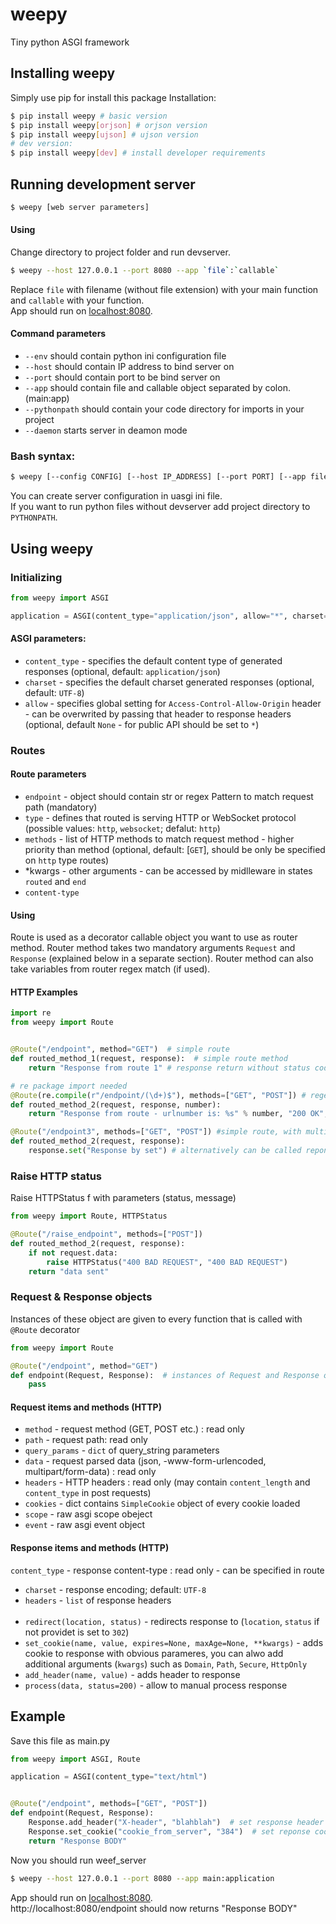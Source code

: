 # weepy

Tiny python ASGI framework

## Installing weepy

Simply use pip for install this package
Installation:
```sh
$ pip install weepy # basic version
$ pip install weepy[orjson] # orjson version
$ pip install weepy[ujson] # ujson version
# dev version:
$ pip install weepy[dev] # install developer requirements
```

## Running development server
```sh
$ weepy [web server parameters]
```

#### Using
Change directory to project folder and run devserver.

```sh
$ weepy --host 127.0.0.1 --port 8080 --app `file`:`callable`
```
Replace `file` with filename (without file extension) with your main function and `callable` with your function. <br>
App should run on [localhost:8080](http://localhost:8080/).

#### Command parameters
- `--env` should contain python ini configuration file
- `--host` should contain IP address to bind server on
- `--port` should contain port to be bind server on
- `--app` should contain file and callable object separated by colon. (main:app)
- `--pythonpath` should contain your code directory for imports in your project
- `--daemon` starts server in deamon mode

### Bash syntax:
```sh
$ weepy [--config CONFIG] [--host IP_ADDRESS] [--port PORT] [--app file:callable] [--pythonpath path] [--daemon]
```

You can create server configuration in uasgi ini file. <br>
If you want to run python files without devserver add project directory to `PYTHONPATH`.

## Using weepy

### Initializing

```py
from weepy import ASGI

application = ASGI(content_type="application/json", allow="*", charset="UTF-8")

```
#### ASGI parameters:
- `content_type` - specifies the default content type of generated responses (optional, default: `application/json`)
- `charset` - specifies the default charset generated responses (optional, default: `UTF-8`)
- `allow` - specifies global setting for `Access-Control-Allow-Origin` header - can be overwrited by passing that header to response headers (optional, default `None` - for public API should be set to `*`)


### Routes

#### Route parameters
- `endpoint` - object should contain str or regex Pattern to match request path (mandatory)
- `type` - defines that routed is serving HTTP or WebSocket protocol (possible values: `http`, `websocket`; defalut: `http`)
- `methods` - list of HTTP methods to match request method - higher priority than method (optional, default: [`GET`], should be only be specified on `http` type routes)
- \*kwargs - other arguments - can be accessed by midlleware in states `routed` and `end` 
- `content-type`

#### Using
Route is used as a decorator callable object you want to use as router method.
Router method takes two mandatory arguments `Request` and `Response` (explained below in a separate section).
Router method can also take variables from router regex match (if used).

#### HTTP Examples

```py
import re
from weepy import Route


@Route("/endpoint", method="GET")  # simple route
def routed_method_1(request, response):  # simple route method
	return "Response from route 1" # response return without status code & mime type

# re package import needed
@Route(re.compile(r"/endpoint/(\d+)$"), methods=["GET", "POST"]) # regex route, with multiple methods
def routed_method_2(request, response, number):
	return "Response from route - urlnumber is: %s" % number, "200 OK", "text/html" # full response return

@Route("/endpoint3", methods=["GET", "POST"]) #simple route, with multiple methods
def routed_method_2(request, response):
	response.set("Response by set") # alternatively can be called reponse method set to set response

```

### Raise HTTP status

Raise HTTPStatus f with parameters (status, message)

```py
from weepy import Route, HTTPStatus

@Route("/raise_endpoint", methods=["POST"])
def routed_method_2(request, response):
	if not request.data:
		raise HTTPStatus("400 BAD REQUEST", "400 BAD REQUEST")
	return "data sent"
```

### Request & Response objects

Instances of these object are given to every function that is called with `@Route` decorator

```py
from weepy import Route

@Route("/endpoint", method="GET")
def endpoint(Request, Response):  # instances of Request and Response objects
	pass
```

#### Request items and methods (HTTP)
- `method` - request method (GET, POST etc.) : read only
- `path` - request path: read only
- `query_params` - `dict` of query_string parameters
- `data` - request parsed data (json, -www-form-urlencoded, multipart/form-data) : read only
- `headers` - HTTP headers : read only (may contain `content_length` and `content_type` in post requests)
- `cookies` - dict contains `SimpleCookie` object of every cookie loaded
- `scope` - raw asgi scope obeject
- `event` - raw asgi event object


#### Response  items and methods (HTTP)
`content_type` - response content-type : read only - can be specified in route
- `charset` - response encoding; default: `UTF-8`
- `headers` - `list` of response headers
<br><br>
- `redirect(location, status)` - redirects response to (`location`, `status` if not providet is set to `302`)
- `set_cookie(name, value, expires=None, maxAge=None, **kwargs)` - adds cookie to response with obvious parameres, you can alwo add additional arguments (`kwargs`) such as `Domain`, `Path`, `Secure`, `HttpOnly`
- `add_header(name, value)` - adds header to response
- `process(data, status=200)` - allow to manual process response

## Example

Save this file as main.py
```py
from weepy import ASGI, Route

application = ASGI(content_type="text/html")


@Route("/endpoint", methods=["GET", "POST"])
def endpoint(Request, Response):
	Response.add_header("X-header", "blahblah")  # set response header
	Response.set_cookie("cookie_from_server", "384")  # set reponse cookie
	return "Response BODY"
```

Now you should run weef_server
```sh
$ weepy --host 127.0.0.1 --port 8080 --app main:application
```

App should run on [localhost:8080](http://localhost:8080/).<br>
http://localhost:8080/endpoint should now returns "Response BODY"
